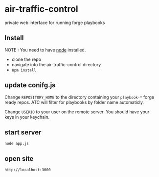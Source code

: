 # air-traffic-control
private web interface for running forge playbooks

## Install

NOTE : You need to have [node](https://nodejs.org/download/) installed.
- clone the repo
- navigate into the air-traffic-control directory
- `npm install`

## update conifg.js
Change `REPOSITORY_HOME` to the directory containing your `playbook-*` forge ready repos.  ATC will filter for playbooks by folder name automaticly.

Change `USERID` to your user on the remote server.  You should have your keys in your keychain.

## start server
```
node app.js
```

## open site
```
http://localhost:3000
```

